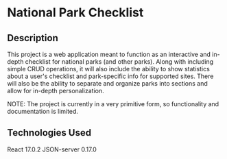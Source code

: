 # National Park Checklist

## Description

This project is a web application meant to function as an interactive and in-depth checklist for national parks (and other parks).
Along with including simple CRUD operations, it will also include the ability to show statistics about a user's checklist and park-specific info for supported sites.
There will also be the ability to separate and organize parks into sections and allow for in-depth personalization.

NOTE: The project is currently in a very primitive form, so functionality and documentation is limited.

## Technologies Used

React 17.0.2
JSON-server 0.17.0
